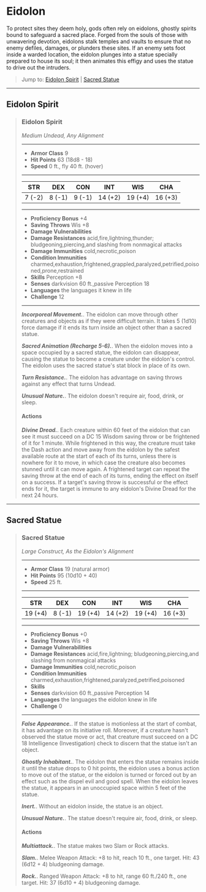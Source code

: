 # Eidolon
To protect sites they deem holy, gods often rely on eidolons, ghostly spirits bound to safeguard a sacred place. Forged from the souls of those with unwavering devotion, eidolons stalk temples and vaults to ensure that no enemy defiles, damages, or plunders these sites. If an enemy sets foot inside a warded location, the eidolon plunges into a statue specially prepared to house its soul; it then animates this effigy and uses the statue to drive out the intruders.

> Jump to: [Eidolon Spirit](#eidolon-spirit) | [Sacred Statue](#sacred-statue)
---

## Eidolon Spirit

>### Eidolon Spirit
>*Medium Undead, Any Alignment*
>___
>- **Armor Class** 9
>- **Hit Points** 63 (18d8 - 18)
>- **Speed** 0 ft., fly 40 ft. (hover)
>___
>|**STR**|**DEX**|**CON**|**INT**|**WIS**|**CHA**|
>|:---:|:---:|:---:|:---:|:---:|:---:|
>|7 (-2)|8 (-1)|9 (-1)|14 (+2)|19 (+4)|16 (+3)|
>
>___
>- **Proficiency Bonus** +4
>- **Saving Throws** Wis +8
>- **Damage Vulnerabilities** 
>- **Damage Resistances** acid,fire,lightning,thunder; bludgeoning,piercing,and slashing from nonmagical attacks
>- **Damage Immunities** cold,necrotic,poison
>- **Condition Immunities** charmed,exhaustion,frightened,grappled,paralyzed,petrified,poisoned,prone,restrained
>- **Skills** Perception +8
>- **Senses** darkvision 60 ft.,passive Perception 18
>- **Languages** the languages it knew in life
>- **Challenge** 12
>___
>***Incorporeal Movement.***. The eidolon can move through other creatures and objects as if they were difficult terrain. It takes 5 (1d10) force damage if it ends its turn inside an object other than a sacred statue.
>
>***Sacred Animation (Recharge 5-6).***. When the eidolon moves into a space occupied by a sacred statue, the eidolon can disappear, causing the statue to become a creature under the eidolon's control. The eidolon uses the sacred statue's stat block in place of its own.
>
>***Turn Resistance.***. The eidolon has advantage on saving throws against any effect that turns Undead.
>
>***Unusual Nature.***. The eidolon doesn't require air, food, drink, or sleep.
>
>#### Actions
>***Divine Dread.***. Each creature within 60 feet of the eidolon that can see it must succeed on a DC 15 Wisdom saving throw or be frightened of it for 1 minute. While frightened in this way, the creature must take the Dash action and move away from the eidolon by the safest available route at the start of each of its turns, unless there is nowhere for it to move, in which case the creature also becomes stunned until it can move again. A frightened target can repeat the saving throw at the end of each of its turns, ending the effect on itself on a success. If a target's saving throw is successful or the effect ends for it, the target is immune to any eidolon's Divine Dread for the next 24 hours.
>

---

## Sacred Statue

>### Sacred Statue
>*Large Construct, As the Eidolon's Alignment*
>___
>- **Armor Class** 19 (natural armor)
>- **Hit Points** 95 (10d10 + 40)
>- **Speed** 25 ft.
>___
>|**STR**|**DEX**|**CON**|**INT**|**WIS**|**CHA**|
>|:---:|:---:|:---:|:---:|:---:|:---:|
>|19 (+4)|8 (-1)|19 (+4)|14 (+2)|19 (+4)|16 (+3)|
>
>___
>- **Proficiency Bonus** +0
>- **Saving Throws** Wis +8
>- **Damage Vulnerabilities** 
>- **Damage Resistances** acid,fire,lightning; bludgeoning,piercing,and slashing from nonmagical attacks
>- **Damage Immunities** cold,necrotic,poison
>- **Condition Immunities** charmed,exhaustion,frightened,paralyzed,petrified,poisoned
>- **Skills** 
>- **Senses** darkvision 60 ft.,passive Perception 14
>- **Languages** the languages the eidolon knew in life
>- **Challenge** 0
>___
>***False Appearance.***. If the statue is motionless at the start of combat, it has advantage on its initiative roll. Moreover, if a creature hasn't observed the statue move or act, that creature must succeed on a DC 18 Intelligence (Investigation) check to discern that the statue isn't an object.
>
>***Ghostly Inhabitant.***. The eidolon that enters the statue remains inside it until the statue drops to 0 hit points, the eidolon uses a bonus action to move out of the statue, or the eidolon is turned or forced out by an effect such as the dispel evil and good spell. When the eidolon leaves the statue, it appears in an unoccupied space within 5 feet of the statue.
>
>***Inert.***. Without an eidolon inside, the statue is an object.
>
>***Unusual Nature.***. The statue doesn't require air, food, drink, or sleep.
>
>#### Actions
>***Multiattack.***. The statue makes two Slam or Rock attacks.
>
>***Slam.***. Melee Weapon Attack: +8 to hit, reach 10 ft., one target. Hit: 43 (6d12 + 4) bludgeoning damage.
>
>***Rock.***. Ranged Weapon Attack: +8 to hit, range 60 ft./240 ft., one target. Hit: 37 (6d10 + 4) bludgeoning damage.
>


